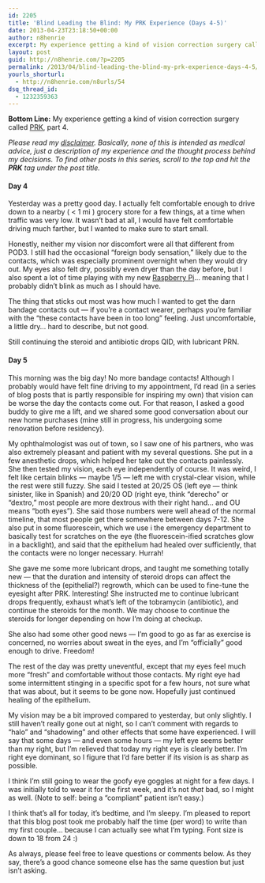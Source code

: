 ```yaml
---
id: 2205
title: 'Blind Leading the Blind: My PRK Experience (Days 4-5)'
date: 2013-04-23T23:18:50+00:00
author: n8henrie
excerpt: My experience getting a kind of vision correction surgery called PRK, part 4.
layout: post
guid: http://n8henrie.com/?p=2205
permalink: /2013/04/blind-leading-the-blind-my-prk-experience-days-4-5/
yourls_shorturl:
  - http://n8henrie.com/n8urls/54
dsq_thread_id:
  - 1232359363
---
```

**Bottom Line:** My experience getting a kind of vision correction surgery called <a target="_blank" href="http://en.wikipedia.org/wiki/Photorefractive_keratectomy" title="Photorefractive keratectomy - Wikipedia, the free encyclopedia">PRK</a>, part 4.<!--more-->

_Please read my [disclaimer](http://n8henrie.com/disclaimer). Basically, none of this is intended as medical advice, just a description of my experience and the thought process behind my decisions. To find other posts in this series, scroll to the top and hit the **PRK** tag under the post title._

#### Day 4

Yesterday was a pretty good day. I actually felt comfortable enough to drive down to a nearby ( < 1 mi ) grocery store for a few things, at a time when traffic was very low. It wasn&#8217;t bad at all, I would have felt comfortable driving much farther, but I wanted to make sure to start small.

Honestly, neither my vision nor discomfort were all that different from POD3. I still had the occasional &#8220;foreign body sensation,&#8221; likely due to the contacts, which was especially prominent overnight when they would dry out. My eyes also felt dry, possibly even dryer than the day before, but I also spent a lot of time playing with my new <a target="_blank" href="http://www.raspberrypi.org/" title="Raspberry Pi | An ARM GNU/Linux box for $25. Take a byte!">Raspberry Pi</a>&#8230; meaning that I probably didn&#8217;t blink as much as I should have.

The thing that sticks out most was how much I wanted to get the darn bandage contacts out &#8212; if you&#8217;re a contact wearer, perhaps you&#8217;re familiar with the &#8220;these contacts have been in too long&#8221; feeling. Just uncomfortable, a little dry&#8230; hard to describe, but not good.

Still continuing the steroid and antibiotic drops QID, with lubricant PRN.

#### Day 5

This morning was the big day! No more bandage contacts! Although I probably would have felt fine driving to my appointment, I&#8217;d read (in a series of blog posts that is partly responsible for inspiring my own) that vision can be worse the day the contacts come out. For that reason, I asked a good buddy to give me a lift, and we shared some good conversation about our new home purchases (mine still in progress, his undergoing some renovation before residency).

My ophthalmologist was out of town, so I saw one of his partners, who was also extremely pleasant and patient with my several questions. She put in a few anesthetic drops, which helped her take out the contacts painlessly. She then tested my vision, each eye independently of course. It was weird, I felt like certain blinks &#8212; maybe 1/5 &#8212; left me with crystal-clear vision, while the rest were still fuzzy. She said I tested at 20/25 OS (left eye &#8212; think sinister, like in Spanish) and 20/20 OD (right eye, think &#8220;derecho&#8221; or &#8220;dextro,&#8221; most people are more dextrous with their right hand&#8230; and OU means &#8220;both eyes&#8221;). She said those numbers were well ahead of the normal timeline, that most people get there somewhere between days 7-12. She also put in some fluorescein, which we use i the emergency department to basically test for scratches on the eye (the fluorescein-ified scratches glow in a backlight), and said that the epithelium had healed over sufficiently, that the contacts were no longer necessary. Hurrah!

She gave me some more lubricant drops, and taught me something totally new &#8212; that the duration and intensity of steroid drops can affect the thickness of the (epithelial?) regrowth, which can be used to fine-tune the eyesight after PRK. Interesting! She instructed me to continue lubricant drops frequently, exhaust what&#8217;s left of the tobramycin (antibiotic), and continue the steroids for the month. We may choose to continue the steroids for longer depending on how I&#8217;m doing at checkup.

She also had some other good news &#8212; I&#8217;m good to go as far as exercise is concerned, no worries about sweat in the eyes, and I&#8217;m &#8220;officially&#8221; good enough to drive. Freedom!

The rest of the day was pretty uneventful, except that my eyes feel much more &#8220;fresh&#8221; and comfortable without those contacts. My right eye had some intermittent stinging in a specific spot for a few hours, not sure what that was about, but it seems to be gone now. Hopefully just continued healing of the epithelium.

My vision may be a bit improved compared to yesterday, but only slightly. I still haven&#8217;t really gone out at night, so I can&#8217;t comment with regards to &#8220;halo&#8221; and &#8220;shadowing&#8221; and other effects that some have experienced. I will say that some days &#8212; and even some hours &#8212; my left eye seems better than my right, but I&#8217;m relieved that today my right eye is clearly better. I&#8217;m right eye dominant, so I figure that I&#8217;d fare better if its vision is as sharp as possible.

I think I&#8217;m still going to wear the goofy eye goggles at night for a few days. I was initially told to wear it for the first week, and it&#8217;s not _that_ bad, so I might as well. (Note to self: being a &#8220;compliant&#8221; patient isn&#8217;t easy.)

I think that&#8217;s all for today, it&#8217;s bedtime, and I&#8217;m sleepy. I&#8217;m pleased to report that this blog post took me probably half the time (per word) to write than my first couple&#8230; because I can actually see what I&#8217;m typing. Font size is down to 18 from 24 :)

As always, please feel free to leave questions or comments below. As they say, there&#8217;s a good chance someone else has the same question but just isn&#8217;t asking.